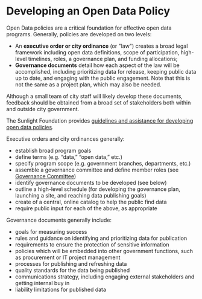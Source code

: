 # Developing an Open Data Policy

Open Data policies are a critical foundation for effective open data programs. Generally, policies are developed on two levels:
* An **executive order or city ordinance** (or "law") creates a broad legal framework including open data definitions, scope of participation, high-level timelines, roles, a governance plan, and funding allocations;
* **Governance documents** detail how each aspect of the law will be accomplished, including prioritizing data for release, keeping public data up to date, and engaging with the public engagement. Note that this is not the same as a project plan, which may also be needed.

Although a small team of city staff will likely develop these documents, feedback should be obtained from a broad set of stakeholders both within and outside city government.

The Sunlight Foundation provides [guidelines and assistance for developing open data policies](http://sunlightfoundation.com/opendataguidelines/).

Executive orders and city ordinances generally:
* establish broad program goals
* define terms (e.g. “data,” “open data,” etc.)
* specify program scope (e.g. government branches, departments, etc.)
* assemble a governance committee and define member roles (see [Governance Committee](governance-committee.md))
* identify governance documents to be developed (see below)
* outline a high-level schedule (for developing the governance plan, launching a site, and reaching data publishing goals)
* create of a central, online catalog to help the public find data
* require public input for each of the above, as appropriate

Governance documents generally include:
* goals for measuring success
* rules and guidance on identifying and prioritizing data for publication
* requirements to ensure the protection of sensitive information
* policies which will be embedded into other government functions, such as procurement or IT project management
* processes for publishing and refreshing data
* quality standards for the data being published
* communications strategy, including engaging external stakeholders and getting internal buy in
* liability limitations for published data

